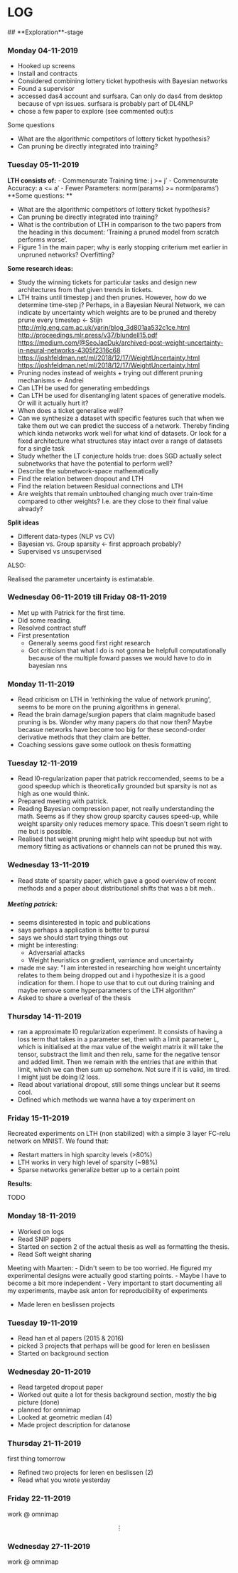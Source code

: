 # **LOG**
<body onLoad="window.scrollBy(0, window.height)">
## **Exploration**-stage

### Monday 04-11-2019

- Hooked up screens
- Install and contracts
- Considered combining lottery ticket hypothesis with Bayesian networks
- Found a supervisor
- accessed das4 account and surfsara. Can only do das4 from desktop because of vpn issues. surfsara is probably part of DL4NLP
- chose a few paper to explore (see commented out):s

Some questions

- What are the algorithmic competitors of lottery ticket hypothesis?
- Can pruning be directly integrated into training?

### Tuesday 05-11-2019

**LTH consists of:**
    - Commensurate Training time: j >= j’
    - Commensurate Accuracy: a <= a’
    - Fewer Parameters: norm(params) >= norm(params’)
**Some questions: **

  - What are the algorithmic competitors of lottery ticket hypothesis?
  - Can pruning be directly integrated into training?
  - What is the contribution of LTH in comparison to the two papers from the heading in this document: ‘Training a pruned model from scratch performs worse‘.
  - Figure 1 in the main paper; why is early stopping criterium met earlier in unpruned networks? Overfitting?

**Some research ideas:**

- Study the winning tickets for particular tasks and design new architectures from that given trends in tickets.
- LTH trains until timestep j and then prunes. However, how do we determine time-step j? Perhaps, in a Bayesian Neural Network, we can indicate by uncertainty which weights are to be pruned and thereby prune every timestep <- Stijn
http://mlg.eng.cam.ac.uk/yarin/blog_3d801aa532c1ce.html
http://proceedings.mlr.press/v37/blundell15.pdf
https://medium.com/@SeoJaeDuk/archived-post-weight-uncertainty-in-neural-networks-4305f2316c68
https://joshfeldman.net/ml/2018/12/17/WeightUncertainty.html
https://joshfeldman.net/ml/2018/12/17/WeightUncertainty.html
- Pruning nodes instead of weights + trying out different pruning mechanisms <- Andrei
- Can LTH be used for generating embeddings
- Can LTH be used for disentangling latent spaces of generative models. Or will it actually hurt it?
- When does a ticket generalise well?
- Can we synthesize a dataset with specific features such that when we take them out we can predict the success of a network. Thereby finding which kinda networks work well for what kind of datasets. Or look for a fixed architecture what structures stay intact over a range of datasets for a single task
- Study whether the LT conjecture holds true: does SGD actually select subnetworks that have the potential to perform well? 
- Describe the subnetwork-space mathematically
- Find the relation between dropout and LTH
- Find the relation between Residual connections and LTH
- Are weights that remain unbtouhed changing much over train-time compared to other weights? I.e. are they close to their final value already?


**Split ideas**

- Different data-types (NLP vs CV)
- Bayesian vs. Group sparsity <- first approach probably?
- Supervised vs unsupervised

ALSO:

Realised the parameter uncertainty is estimatable.

### Wednesday 06-11-2019 till Friday 08-11-2019

- Met up with Patrick for the first time.
- Did some reading.
- Resolved contract stuff
- First presentation
	- Generally seems good first right research
	- Got criticism that what I do is not gonna be helpfull computationally because of the multiple foward passes we would have to do in bayesian nns
	
### Monday 11-11-2019

- Read criticism on LTH in 'rethinking the value of network pruning', seems to be more on the pruning algorithms in general.
- Read the brain damage/surgion papers that claim magnitude based pruning is bs. Wonder why many papers do that now then? Maybe becasue networks have become too big for these second-order derivative methods that they claim are better.
- Coaching sessions gave some outlook on thesis formatting

### Tuesday 12-11-2019

- Read l0-regularization paper that patrick reccomended, seems to be a good speedup which is theoretically grounded but sparsity is not as high as one would think.
- Prepared meeting with patrick.
- Reading Bayesian compression paper, not really understanding the math. Seems as if they show group sparcity causes speed-up, while weight sparsity only reduces memory space. This doesn't seem right to me but is possible. 
- Realised that weight pruning might help wiht speedup but not with memory fitting as activations or channels can not be pruned this way.

### Wednesday 13-11-2019

- Read state of sparsity paper, which gave a good overview of recent methods and a paper about distributional shifts that was a bit meh..

##### Meeting patrick:

- seems disinterested in topic and publications
- says perhaps a application is better to pursui
- says we should start trying things out
- might be interesting:
	- Adversarial attacks
	- Weight heuristics on gradient, varriance and uncertainty
- made me say: "I am interested in researching how weight uncertainty relates to them being dropped out and i hypothesize it is a good indication for them. I hope to use that to cut out during training and maybe remove some hyperparameters of the LTH algorithm"
- Asked to share a overleaf of the thesis

### Thursday 14-11-2019 

- ran a approximate l0 regularization experiment. It consists of having a loss term that takes in a parameter set, then with a limit parameter L, which is initialised at the max value of the weight matrix it will take the tensor, substract the limit and then relu, same for the negative tensor and added limit. Then we remain with the entries that are within that limit, which we can then sum up somehow. Not sure if it is valid, im tired. I might just be doing l2 loss.
- Read about variational dropout, still some things unclear but it seems cool. 
- Defined which methods we wanna have a toy experiment on

### Friday 15-11-2019

Recreated experiments on LTH (non stabilized) with a simple 3 layer FC-relu network on MNIST. We found that:

- Restart matters in high sparcity levels (\>80%)
- LTH works in very high level of sparsity (~98%)
- Sparse networks generalize better up to a certain point

**Results:**

TODO

### Monday 18-11-2019

- Worked on logs
- Read SNIP papers
- Started on section 2 of the actual thesis as well as formatting the thesis.
- Read Soft weight sharing

Meeting with Maarten:
	- Didn't seem to be too worried. He figured my experimental designs were actually good starting points. 
	- Maybe I have to become a bit more independent
	- Very important to start documenting all my experiments, maybe ask anton for reproducibility of experiments
	
- Made leren en beslissen projects

### Tuesday 19-11-2019

- Read han et al papers (2015 & 2016)
- picked 3 projects that perhaps will be good for leren en beslissen 
- Started on background section

### Wednesday 20-11-2019

- Read targeted dropout paper 
- Worked out quite a lot for thesis background section, mostly the big picture (done)
- planned for omnimap
- Looked at geometric median (4)
- Made project description for datanose 

### Thursday 21-11-2019

first thing tomorrow
- Refined two projects for leren en beslissen (2)
- Read what you wrote yesterday

### Friday 22-11-2019

work @ omnimap









$$\vdots$$











### Wednesday 27-11-2019

work @ omnimap